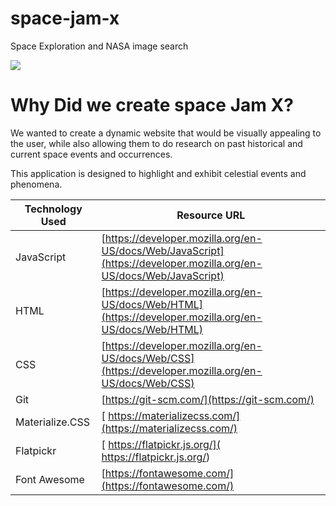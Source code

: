 # space-jam-x
Space Exploration and NASA image search

![](./assets/images/Space-Jam-X%20gif.gif)




# Why Did we create space Jam X?
We wanted to create a dynamic website that would be visually appealing to the user, while also allowing them to do research on past historical and current space events and occurrences. 

This application is designed to highlight and exhibit celestial events and phenomena.

| Technology Used         | Resource URL           | 
| ------------- |-------------| 
| JavaScript    | [https://developer.mozilla.org/en-US/docs/Web/JavaScript](https://developer.mozilla.org/en-US/docs/Web/JavaScript) | 
| HTML    | [https://developer.mozilla.org/en-US/docs/Web/HTML](https://developer.mozilla.org/en-US/docs/Web/HTML) | 
| CSS     | [https://developer.mozilla.org/en-US/docs/Web/CSS](https://developer.mozilla.org/en-US/docs/Web/CSS)      |
| Git | [https://git-scm.com/](https://git-scm.com/)     |
| Materialize.CSS | [  https://materializecss.com/](https://materializecss.com/)     |
| Flatpickr | [ https://flatpickr.js.org/]( https://flatpickr.js.org/)     |
| Font Awesome | [https://fontawesome.com/](https://fontawesome.com/)     |
